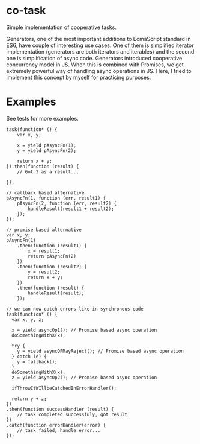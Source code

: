 # co-task
Simple implementation of cooperative tasks.

Generators, one of the most important additions to EcmaScript standard in ES6, have couple of interesting use cases. One of them is simplified iterator implementation (generators are both iterators and iterables) and the second one is simplification of async code. Generators introduced cooperative concurrency model in JS. When this is combined with Promises, we get extremely powerful way of handling async operations in JS. Here, I tried to implement this concept by myself for practicing purposes. 

# Examples
See tests for more examples.

```
task(function* () {
    var x, y;

    x = yield pAsyncFn(1);
    y = yield pAsyncFn(2);

    return x + y;
}).then(function (result) {
    // Got 3 as a result...
 
});

// callback based alternative
pAsyncFn(1, function (err, result1) {
    pAsyncFn(2, function (err, result2) {
        handleResult(result1 + result2);
    });
});

// promise based alternative
var x, y;
pAsyncFn(1)
    .then(function (result1) {
        x = result1;
        return pAsyncFn(2)
    })
    .then(function (result2) {
        y = result2;
        return x + y;
    })
    .then(function (result) {
        handleResult(result);
    });
```

```    
// we can now catch errors like in synchronous code
task(function* () {
  var x, y, z;
  
  x = yield asyncOp1(); // Promise based async operation
  doSomethingWithX(x);
  
  try {
    y = yield asyncOPMayReject(); // Promise based async operation
  } catch (e) {
    y = fallback();
  }
  doSomethingWithX(x);
  z = yield asyncOp2(); // Promise based async operation
  
  ifThrowItWIllbeCatchedInErrorHandler();
  
  return y + z;
})
.then(function successHandler (result) {
    // task completed successfuly, got result 
})
.catch(function errorHandler(error) {
    // task failed, handle error...
});
```

